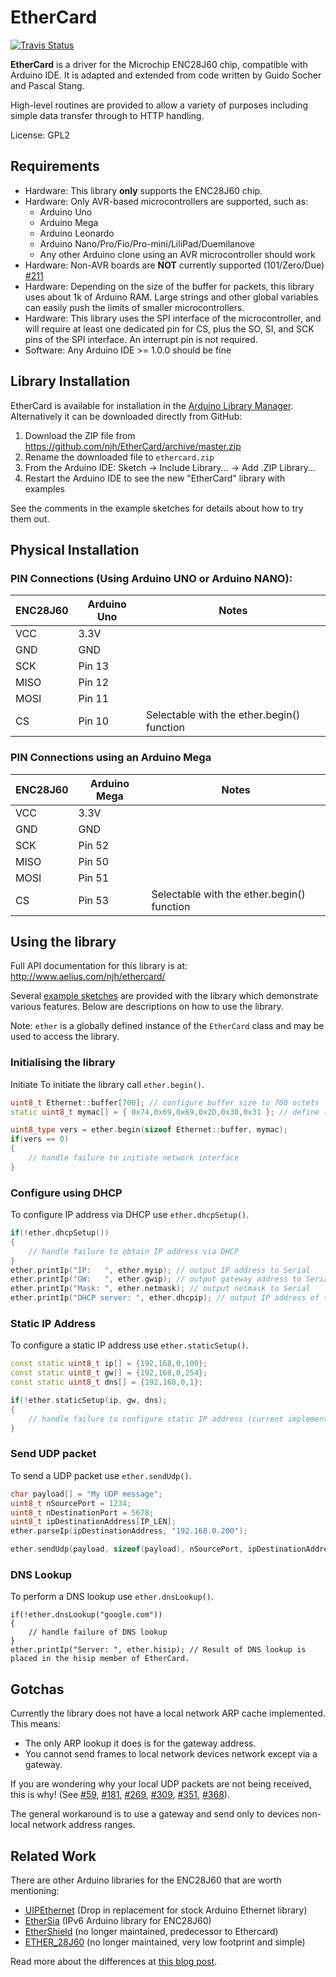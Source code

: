 # EtherCard

[![Travis Status][S]][T]

**EtherCard** is a driver for the Microchip ENC28J60 chip, compatible with Arduino IDE.
It is adapted and extended from code written by Guido Socher and Pascal Stang.

High-level routines are provided to allow a variety of purposes 
including simple data transfer through to HTTP handling.

License: GPL2


## Requirements

* Hardware: This library **only** supports the ENC28J60 chip.
* Hardware: Only AVR-based microcontrollers are supported, such as:
    * Arduino Uno
    * Arduino Mega
    * Arduino Leonardo
    * Arduino Nano/Pro/Fio/Pro-mini/LiliPad/Duemilanove
    * Any other Arduino clone using an AVR microcontroller should work
* Hardware: Non-AVR boards are **NOT** currently supported (101/Zero/Due)
  [#211](https://github.com/njh/EtherCard/issues/211#issuecomment-255011491)
* Hardware: Depending on the size of the buffer for packets, this library
  uses about 1k of Arduino RAM. Large strings and other global variables
  can easily push the limits of smaller microcontrollers.
* Hardware: This library uses the SPI interface of the microcontroller,
  and will require at least one dedicated pin for CS, plus the SO, SI, and
  SCK pins of the SPI interface. An interrupt pin is not required.
* Software: Any Arduino IDE >= 1.0.0 should be fine


## Library Installation

EtherCard is available for installation in the [Arduino Library Manager].
Alternatively it can be downloaded directly from GitHub:

1. Download the ZIP file from https://github.com/njh/EtherCard/archive/master.zip
2. Rename the downloaded file to `ethercard.zip`
3. From the Arduino IDE: Sketch -> Include Library... -> Add .ZIP Library...
4. Restart the Arduino IDE to see the new "EtherCard" library with examples

See the comments in the example sketches for details about how to try them out.


## Physical Installation

### PIN Connections (Using Arduino UNO or Arduino NANO):

| ENC28J60 | Arduino Uno | Notes                                       |
|----------|-------------|---------------------------------------------|
| VCC      | 3.3V        |                                             |
| GND      | GND         |                                             |
| SCK      | Pin 13      |                                             |
| MISO     | Pin 12      |                                             |
| MOSI     | Pin 11      |                                             |
| CS       | Pin 10      | Selectable with the ether.begin() function  |


### PIN Connections using an Arduino Mega

| ENC28J60 | Arduino Mega | Notes                                       |
|----------|--------------|---------------------------------------------|
| VCC      | 3.3V         |                                             |
| GND      | GND          |                                             |
| SCK      | Pin 52       |                                             |
| MISO     | Pin 50       |                                             |
| MOSI     | Pin 51       |                                             |
| CS       | Pin 53       | Selectable with the ether.begin() function  |


## Using the library

Full API documentation for this library is at: http://www.aelius.com/njh/ethercard/

Several [example sketches] are provided with the library which demonstrate various features.
Below are descriptions on how to use the library.

Note: `ether` is a globally defined instance of the `EtherCard` class and may be used to access the library.


### Initialising the library

Initiate To initiate the library call `ether.begin()`.

```cpp
uint8_t Ethernet::buffer[700]; // configure buffer size to 700 octets
static uint8_t mymac[] = { 0x74,0x69,0x69,0x2D,0x30,0x31 }; // define (unique on LAN) hardware (MAC) address

uint8_type vers = ether.begin(sizeof Ethernet::buffer, mymac);
if(vers == 0)
{
    // handle failure to initiate network interface
}
```

### Configure using DHCP

To configure IP address via DHCP use `ether.dhcpSetup()`.

```cpp
if(!ether.dhcpSetup())
{
    // handle failure to obtain IP address via DHCP
}
ether.printIp("IP:   ", ether.myip); // output IP address to Serial
ether.printIp("GW:   ", ether.gwip); // output gateway address to Serial
ether.printIp("Mask: ", ether.netmask); // output netmask to Serial
ether.printIp("DHCP server: ", ether.dhcpip); // output IP address of the DHCP server
```

### Static IP Address

To configure a static IP address use `ether.staticSetup()`.

```cpp
const static uint8_t ip[] = {192,168,0,100};
const static uint8_t gw[] = {192,168,0,254};
const static uint8_t dns[] = {192,168,0,1};

if(!ether.staticSetup(ip, gw, dns);
{
    // handle failure to configure static IP address (current implementation always returns true!)
}
```

### Send UDP packet

To send a UDP packet use `ether.sendUdp()`.

```C
char payload[] = "My UDP message";
uint8_t nSourcePort = 1234;
uint8_t nDestinationPort = 5678;
uint8_t ipDestinationAddress[IP_LEN];
ether.parseIp(ipDestinationAddress, "192.168.0.200");

ether.sendUdp(payload, sizeof(payload), nSourcePort, ipDestinationAddress, nDestinationPort);
```

### DNS Lookup

To perform a DNS lookup use `ether.dnsLookup()`.

```
if(!ether.dnsLookup("google.com"))
{
    // handle failure of DNS lookup
}
ether.printIp("Server: ", ether.hisip); // Result of DNS lookup is placed in the hisip member of EtherCard.
```

## Gotchas

Currently the library does not have a local network ARP cache implemented. This means:
 * The only ARP lookup it does is for the gateway address.
 * You cannot send frames to local network devices network except via a gateway.

If you are wondering why your local UDP packets are not being received, this is why! (See [#59](https://github.com/njh/EtherCard/issues/59), [#181](https://github.com/njh/EtherCard/issues/181), [#269](https://github.com/njh/EtherCard/issues/269), [#309](https://github.com/njh/EtherCard/issues/309), [#351](https://github.com/njh/EtherCard/issues/351), [#368](https://github.com/njh/EtherCard/issues/368)).

The general workaround is to use a gateway and send only to devices non-local network address ranges.


## Related Work

There are other Arduino libraries for the ENC28J60 that are worth mentioning:

* [UIPEthernet](https://github.com/ntruchsess/arduino_uip) (Drop in replacement for stock Arduino Ethernet library)
* [EtherSia](https://github.com/njh/EtherSia) (IPv6 Arduino library for ENC28J60)
* [EtherShield](https://github.com/thiseldo/EtherShield) (no longer maintained, predecessor to Ethercard)
* [ETHER_28J60](https://github.com/muanis/arduino-projects/tree/master/libraries/ETHER_28J60) (no longer maintained, very low footprint and simple)

Read more about the differences at [this blog post](http://www.tweaking4all.com/hardware/arduino/arduino-enc28j60-ethernet/).


[Arduino Library Manager]: https://www.arduino.cc/en/Guide/Libraries
[example sketches]: https://github.com/njh/EtherCard/tree/master/examples
[S]: https://travis-ci.org/njh/EtherCard.svg
[T]: https://travis-ci.org/njh/EtherCard
